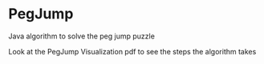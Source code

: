 # PegJump

Java algorithm to solve the peg jump puzzle

Look at the PegJump Visualization pdf to see the steps the algorithm takes
